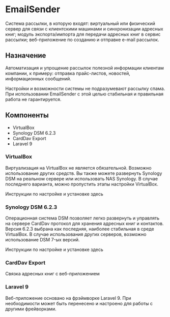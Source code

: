 <h1>EmailSender</h1>
<p>Система рассылки, в которую входят: виртуальный или физический сервер для 
 связи с клиентскими машинами и синхронизации адресных книг; модуль 
 экспорта/импорта для передачи адресных книг в сервис рассылки; веб-приложение
 по созданию и отправке e-mail рассылок. </p>
 
 <h2>Назначение</h2>
 <p>Автоматизация и упрощение рассылок полезной информации клиентам 
 компании, к примеру: отправка прайс-листов, новостей, информационных 
 сообщений.</p>
 <p>Настройки и возможности системы не подразумевают рассылку спама. 
 При использовании EmailSender с этой целью стабильная и правильная работа 
 не гарантируется.</p>
 
 <h2>Компоненты</h2>
 <ul>
    <li>VirtualBox</li>
    <li>Synology DSM 6.2.3</li>
    <li>CardDav Export</li>
    <li>Laravel 9</li>
 </ul>
 
 <h3>VirtualBox</h3>
 <p>Виртуализация на VirtualBox не является обязательной. Возможно 
 использование других средств. Вы также можете развернуть Synology DSM на 
 реальном сервере или использовать NAS Synology. В случае последнего 
 варианта, можно пропустить этапы настройки VirtualBox.</p>
 <p>Инструкции по настройке и установке здесь</p>
 
 
 <h3>Synology DSM 6.2.3</h3>
 <p>Операционная система DSM позволяет легко развернуть и управлять на 
 сервере CardDav протокол для хранения адресных книг и контактов. Версия 
 6.2.3 выбрана как последняя, наиболее стабильная в среде VirtualBox. В 
 случае использования других серверов, возможно использование DSM 7-ых 
 версий.</p>
 <p>Инструкции по настройке и установке здесь</p>
 
 
 <h3>CardDav Export</h3>
 <p>Связка адресных книг с веб-приложением</p>
 
 <h3>Laravel 9</h3>
 <p>Веб-приложение основано на фрэймворке Laravel 9. При необходимости
  может быть перенесено и настроено для работы с другими фрейворками.</p>